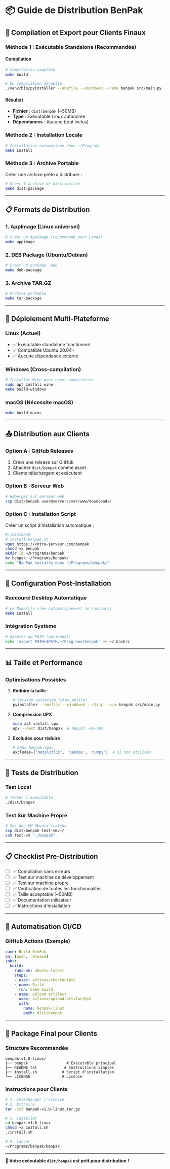 # 📦 Guide de Distribution BenPak

## 🚀 Compilation et Export pour Clients Finaux

### **Méthode 1 : Exécutable Standalone (Recommandée)**

#### Compilation
```bash
# Compilation complète
make build

# Ou compilation manuelle
./venv/bin/pyinstaller --onefile --windowed --name benpak src/main.py
```

#### Résultat
- **Fichier** : `dist/benpak` (~50MB)
- **Type** : Exécutable Linux autonome
- **Dépendances** : Aucune (tout inclus)

### **Méthode 2 : Installation Locale**
```bash
# Installation automatique dans ~/Programs
make install
```

### **Méthode 3 : Archive Portable**

Créer une archive prête à distribuer :

```bash
# Créer l'archive de distribution
make dist-package
```

---

## 📋 Formats de Distribution

### **1. AppImage (Linux universel)**
```bash
# Créer un AppImage (recommandé pour Linux)
make appimage
```

### **2. DEB Package (Ubuntu/Debian)**
```bash
# Créer un package .deb
make deb-package
```

### **3. Archive TAR.GZ**
```bash
# Archive portable
make tar-package
```

---

## 🎯 Déploiement Multi-Plateforme

### **Linux (Actuel)**
- ✅ Exécutable standalone fonctionnel
- ✅ Compatible Ubuntu 20.04+
- ✅ Aucune dépendance externe

### **Windows** (Cross-compilation)
```bash
# Installer Wine pour cross-compilation
sudo apt install wine
make build-windows
```

### **macOS** (Nécessite macOS)
```bash
make build-macos
```

---

## 📤 Distribution aux Clients

### **Option A : GitHub Releases**
1. Créer une release sur GitHub
2. Attacher `dist/benpak` comme asset
3. Clients téléchargent et exécutent

### **Option B : Serveur Web**
```bash
# Héberger sur serveur web
scp dist/benpak user@server:/var/www/downloads/
```

### **Option C : Installation Script**
Créer un script d'installation automatique :

```bash
#!/bin/bash
# install-benpak.sh
wget https://votre-serveur.com/benpak
chmod +x benpak
mkdir -p ~/Programs/benpak
mv benpak ~/Programs/benpak/
echo "BenPak installé dans ~/Programs/benpak/"
```

---

## 🔧 Configuration Post-Installation

### **Raccourci Desktop Automatique**
```bash
# Le Makefile crée automatiquement le raccourci
make install
```

### **Intégration Système**
```bash
# Ajouter au PATH (optionnel)
echo 'export PATH=$PATH:~/Programs/benpak' >> ~/.bashrc
```

---

## 📊 Taille et Performance

### **Optimisations Possibles**

1. **Réduire la taille** :
   ```bash
   # Version optimisée (plus petite)
   pyinstaller --onefile --windowed --strip --upx benpak src/main.py
   ```

2. **Compression UPX** :
   ```bash
   sudo apt install upx
   upx --best dist/benpak  # Réduit ~30-50%
   ```

3. **Excludes pour réduire** :
   ```python
   # Dans benpak.spec
   excludes=['matplotlib', 'pandas', 'numpy']  # Si non utilisés
   ```

---

## 🚦 Tests de Distribution

### **Test Local**
```bash
# Tester l'exécutable
./dist/benpak
```

### **Test Sur Machine Propre**
```bash
# Sur une VM Ubuntu fraîche
scp dist/benpak test-vm:~/
ssh test-vm "./benpak"
```

---

## 📋 Checklist Pre-Distribution

- [ ] ✅ Compilation sans erreurs
- [ ] ✅ Test sur machine de développement
- [ ] ✅ Test sur machine propre
- [ ] ✅ Vérification de toutes les fonctionnalités
- [ ] ✅ Taille acceptable (~50MB)
- [ ] ✅ Documentation utilisateur
- [ ] ✅ Instructions d'installation

---

## 🔄 Automatisation CI/CD

### **GitHub Actions** (Exemple)
```yaml
name: Build BenPak
on: [push, release]
jobs:
  build:
    runs-on: ubuntu-latest
    steps:
    - uses: actions/checkout@v2
    - name: Build
      run: make build
    - name: Upload artifact
      uses: actions/upload-artifact@v2
      with:
        name: benpak-linux
        path: dist/benpak
```

---

## 🎁 Package Final pour Clients

### **Structure Recommandée**
```
benpak-v1.0-linux/
├── benpak                 # Exécutable principal
├── README.txt            # Instructions simples
├── install.sh           # Script d'installation
└── LICENSE              # Licence
```

### **Instructions pour Clients**
```bash
# 1. Télécharger l'archive
# 2. Extraire
tar -xzf benpak-v1.0-linux.tar.gz

# 3. Installer
cd benpak-v1.0-linux
chmod +x install.sh
./install.sh

# 4. Lancer
~/Programs/benpak/benpak
```

---

**🎯 Votre exécutable `dist/benpak` est prêt pour distribution !**
